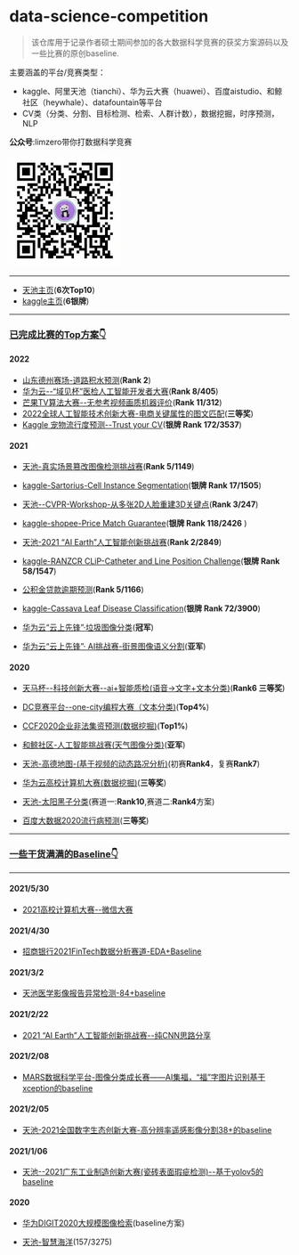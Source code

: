 # data-science-competition
>  该仓库用于记录作者硕士期间参加的各大数据科学竞赛的获奖方案源码以及一些比赛的原创baseline. 

主要涵盖的平台/竞赛类型：
- kaggle、阿里天池（tianchi）、华为云大赛（huawei）、百度aistudio、和鲸社区（heywhale）、datafountain等平台
- CV类（分类、分割、目标检测、检索、人群计数），数据挖掘，时序预测，NLP


**公众号**:limzero带你打数据科学竞赛

![image](./Wechat.jpg)

---
- [天池主页](https://tianchi.aliyun.com/home/science/scienceDetail?userId=1095279432678)(**6次Top10**)
- [kaggle主页](https://www.kaggle.com/aimanlim0/competitions)(**6银牌**)
---
### [已完成比赛的Top方案👇](https://github.com/DLLXW/data-science-competition)
#### 2022
- [山东德州赛场-道路积水预测](https://mp.weixin.qq.com/s/A3F2JwNDZckxA4agau85uA)(**Rank 2**)
- [华为云--“域见杯”医检人工智能开发者大赛](https://mp.weixin.qq.com/s/_PE5AzK3FgQ69DFlgX4ESA)(**Rank 8/405**)
- [芒果TV算法大赛--无参考视频画质机器评价](https://mp.weixin.qq.com/s/pwpwd96jtzTB5dFPjfKQAw)(**Rank 11/312**)
- [2022全球人工智能技术创新大赛-电商关键属性的图文匹配](https://github.com/DLLXW/data-science-competition/tree/main/heywhale/gaiic2022/code)(**三等奖**)
- [Kaggle 宠物流行度预测--Trust your CV](https://mp.weixin.qq.com/s/RDuAJLRAaGRc1N0PtDtCQA)(**银牌 Rank 172/3537**)
#### 2021
- [天池-真实场景篡改图像检测挑战赛](https://mp.weixin.qq.com/s/zsKE1sz8gqtzmwsP4CZGkg)(**Rank 5/1149**)
- [kaggle-Sartorius-Cell Instance Segmentation](https://github.com/DLLXW/kaggle-Sartorius)(**银牌 Rank 17/1505**)
- [天池--CVPR-Workshop-从多张2D人脸重建3D关键点](https://github.com/DLLXW/data-science-competition/tree/main/tianchi/CVPR2021-PIC-Challenge)(**Rank 3/247**)
- [kaggle-shopee-Price Match Guarantee](https://github.com/DLLXW/data-science-competition/tree/main/kaggle/shopee)(**银牌 Rank 118/2426** )
- [天池-2021 “AI Earth”人工智能创新挑战赛](https://github.com/DLLXW/data-science-competition/tree/main/tianchi/2021-AI-Earth)(**Rank 2/2849**)
- [kaggle-RANZCR CLiP-Catheter and Line Position Challenge](https://github.com/DLLXW/data-science-competition/tree/main/kaggle/RANZCR%20CLiP%20-%20Catheter%20and%20Line%20Position%20Challenge)(**银牌 Rank 58/1547**)
- [公积金贷款逾期预测](https://github.com/DLLXW/data-science-competition/tree/main/dc/%E5%85%AC%E7%A7%AF%E9%87%91%E8%B4%B7%E6%AC%BE%E9%80%BE%E6%9C%9F%E9%A2%84%E6%B5%8B)(**Rank 5/1166**)
- [kaggle-Cassava Leaf Disease Classification](https://github.com/DLLXW/data-science-competition/tree/main/dc/%E5%85%AC%E7%A7%AF%E9%87%91%E8%B4%B7%E6%AC%BE%E9%80%BE%E6%9C%9F%E9%A2%84%E6%B5%8B)(**银牌 Rank 72/3900**)

- [华为云“云上先锋”·垃圾图像分类](https://github.com/DLLXW/data-science-competition/tree/main/huawei/%E5%8D%8E%E4%B8%BA%E4%BA%91-%E4%BA%91%E4%B8%8A%E5%85%88%E9%94%8B-%E5%9E%83%E5%9C%BE%E5%9B%BE%E7%89%87%E5%88%86%E7%B1%BB)(**冠军**)
- [华为云“云上先锋”· AI挑战赛-街景图像语义分割](https://github.com/DLLXW/data-science-competition/tree/main/huawei/%E5%8D%8E%E4%B8%BA%E4%BA%91-%E4%BA%91%E4%B8%8A%E5%85%88%E9%94%8B-%E8%A1%97%E6%99%AF%E5%9B%BE%E5%83%8F%E8%AF%AD%E4%B9%89%E5%88%86%E5%89%B2)(**亚军**)

#### 2020
- [天马杯--科技创新大赛--ai+智能质检(语音->文字+文本分类)](https://github.com/DLLXW/data-science-competition/tree/main/else/%E5%A4%A9%E9%A9%AC%E6%9D%AF--AI%2Bz%E6%99%BA%E8%83%BD%E8%B4%A8%E6%A3%80)(**Rank6 三等奖**)

- [DC竞赛平台--one-city编程大赛（文本分类)](https://github.com/DLLXW/data-science-competition/tree/main/dc/one-city%E7%BC%96%E7%A8%8B%E5%A4%A7%E8%B5%9B)(**Top4%**)

- [CCF2020企业非法集资预测(数据挖掘)](https://github.com/DLLXW/data-science-competition/tree/main/datafountain)(**Top1%**)

- [和鲸社区-人工智能挑战赛(天气图像分类)](https://github.com/DLLXW/data-science-competition/tree/main/heywhale/%E4%BA%BA%E5%B7%A5%E6%99%BA%E8%83%BD%E6%8C%91%E6%88%98%E8%B5%9B)(**亚军**)

- [天池-高德地图-(基于视频的动态路况分析)](https://github.com/DLLXW/data-science-competition/tree/main/tianchi/%E9%AB%98%E5%BE%B7%E5%9C%B0%E5%9B%BE)(初赛**Rank4**，复赛**Rank7**)

- [华为云高校计算机大赛(数据挖掘)](https://github.com/DLLXW/data-science-competition/tree/main/huawei/BDC-2020)(**三等奖**)

- [天池-太阳黑子分类](https://github.com/DLLXW/data-science-competition/tree/main/tianchi/Sunspot)(赛道一:**Rank10**,赛道二:**Rank4**方案)

- [百度大数据2020流行病预测](https://github.com/DLLXW/data-science-competition/tree/main/baidu/%E7%99%BE%E5%BA%A6%E5%A4%A7%E6%95%B0%E6%8D%AE2020)(**三等奖**)

---
### [一些干货满满的Baseline👇](https://github.com/DLLXW/data-science-competition/tree/main/baseline)
---

#### 2021/5/30
- [2021高校计算机大赛--微信大赛](https://github.com/DLLXW/data-science-competition/tree/main/else/wechat2021)
#### 2021/4/30
- [招商银行2021FinTech数据分析赛道-EDA+Baseline](https://github.com/DLLXW/data-science-competition/tree/main/else/%E6%8B%9B%E5%95%86%E9%93%B6%E8%A1%8C2021FinTech)
#### 2021/3/2
- [天池医学影像报告异常检测-84+baseline](https://github.com/DLLXW/data-science-competition/tree/main/tianchi/%E5%8C%BB%E5%AD%A6%E5%BD%B1%E5%83%8F%E6%8A%A5%E5%91%8A%E5%BC%82%E5%B8%B8%E6%A3%80%E6%B5%8B)
#### 2021/2/22
- [2021 “AI Earth”人工智能创新挑战赛--纯CNN思路分享](https://github.com/DLLXW/data-science-competition/tree/main/tianchi/2021-AI-Earth)

#### 2021/2/08
- [MARS数据科学平台-图像分类成长赛——AI集福，“福”字图片识别基于xception的baseline](https://github.com/DLLXW/data-science-competition/tree/main/else/%E7%A6%8F%E5%AD%97%E5%88%86%E7%B1%BB)
#### 2021/2/05
- [天池-2021全国数字生态创新大赛-高分辨率遥感影像分割38+的baseline](https://github.com/DLLXW/data-science-competition/tree/main/tianchi/2021%E5%85%A8%E5%9B%BD%E6%95%B0%E5%AD%97%E7%94%9F%E6%80%81%E5%88%9B%E6%96%B0%E5%A4%A7%E8%B5%9B-%E9%AB%98%E5%88%86%E8%BE%A8%E7%8E%87%E9%81%A5%E6%84%9F%E5%BD%B1%E5%83%8F%E5%88%86%E5%89%B2)
#### 2021/1/06
- [天池--2021广东工业制造创新大赛(瓷砖表面瑕疵检测)--基于yolov5的baseline](https://github.com/DLLXW/data-science-competition/tree/main/tianchi/2021-Guangdong-Competition)

#### 2020
- [华为DIGIT2020大规模图像检索](https://github.com/DLLXW/data-science-competition/tree/main/huawei/DIGIX2020%E6%A0%A1%E5%9B%AD%E5%A4%A7%E8%B5%9B%E5%9B%BE%E5%83%8F%E6%A3%80%E7%B4%A2)(baseline方案)

- [天池-智慧海洋](https://github.com/DLLXW/data-science-competition/tree/main/tianchi/%E5%A4%A9%E6%B1%A0-%E6%99%BA%E6%85%A7%E6%B5%B7%E6%B4%8B)(157/3275)